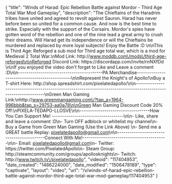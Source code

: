 {
    "title": "Winds of Harad: Epic Rebellion Battle against Mordor  - Third Age Total War Mod Gameplay",
    "description": "The Chieftains of the Haradrim tribes have united and agreed to revolt against Sauron.  Harad has never before been so united for a common cause.  And now is the best time to strike.  Especially with the support of the Corsairs.  Mordor's spies have gotten word of the rebellion and one of the nine lead a great army to crush their dreams.  Will Harad get its independence or will the Chieftains be murdered and replaced by more loyal subjects!  Enjoy the Battle :D \n\nThis is Third Age: Reforged a sub mod for Third age total war, which is a mod for Medieval 2 Total War.\nMod Link: http:\/\/www.moddb.com\/mods\/third-age-reforged\n\nReforged Discord Link: https:\/\/discordapp.com\/invite\/rnNXfDd    \n\nIf you enjoyed the video don't forget to Like and Leave a comment :D\n\n-----------------------------------------PA Merchandise----------------------------------------------\n\nRepresent the Knight's of Apollo!\nBuy a T-shirt Here: http:\/\/shop.spreadshirt.com\/pixelatedapollo\/\n\n---------------------------------------------------------------------------------------------------------------\nGreen Man Gaming Link:\nhttp:\/\/www.greenmangaming.com\/?tap_a=1964-996bbb&tap_s=29753-aa0a78\n\nGreen Man Gaming Discount Code 20% Off:\nPIXELA-TEDAPO-LLOSVE\n\n----------------------------------How You Can Support Me! -----------------------------------\n\n- Like, share and leave a comment :D\n- Turn OFF adblock or whitelist my channel\n- Buy a Game from Green Man Gaming (Use the Link Above) \n- Send me a GREAT battle Replay: pixelatedapollo@gmail.com\n\n------------------------------------------Connect With Me!-----------------------------------------\n\n- Email: pixelatedapollo@gmail.com\n- Twitter: https:\/\/twitter.com\/PixelatedApollo\n- Steam Group:  http:\/\/steamcommunity.com\/groups\/apollosknights\n- Twitch: http:\/\/www.twitch.tv\/pixelatedapollo",
    "videoid": "117404953",
    "date_created": "1486224000",
    "date_modified": "1506478189",
    "type": "captivate",
    "layout": "video",
    "url": "\/v\/winds-of-harad-epic-rebellion-battle-against-mordor-third-age-total-war-mod-gameplay\/117404953"
}
